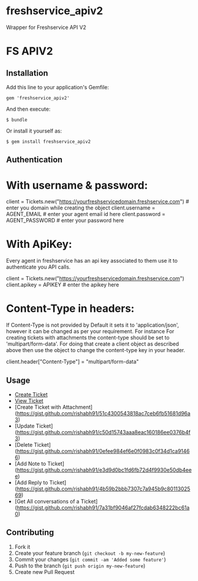 # freshservice_apiv2
Wrapper for Freshservice API V2
# FS APIV2


## Installation

Add this line to your application's Gemfile:

    gem 'freshservice_apiv2'

And then execute:

    $ bundle

Or install it yourself as:

    $ gem install freshservice_apiv2

## Authentication
# With username & password:
client = Tickets.new("https://yourfreshservicedomain.freshservice.com") # enter you domain while creating the object
client.username = AGENT_EMAIL # enter your agent email id here
client.password = AGENT_PASSWORD # enter your password here

# With ApiKey:
Every agent in freshservice has an api key associated to them use it to authenticate you API calls.

client = Tickets.new("https://yourfreshservicedomain.freshservice.com")
client.apikey = APIKEY # enter the apikey here

# Content-Type in headers:
If Content-Type is not provided by Default it sets it to 'application/json', however it can be changed as per your requirement. For instance
For creating tickets with attachments the content-type should be set to 'multipart/form-data'. For doing that create a client object
as described above then use the object to change the content-type key in your header.

client.header["Content-Type"] = "multipart/form-data"

## Usage

* [Create Ticket](https://gist.github.com/rishabh91/240c06b2606a169af78bf9d9ecb6564b)
* [View Ticket](https://gist.github.com/rishabh91/421b5bbc2d932bba17ec9b87c487a934)
* [Create Ticket with Attachment] (https://gist.github.com/rishabh91/51c4300543818ac7ceb6fb51681d96a3)
* [Update Ticket] (https://gist.github.com/rishabh91/c50d15743aaa8eac160186ee0376b4f3)
* [Delete Ticket] (https://gist.github.com/rishabh91/0efee984ef6e0f0983c0f34d1ca91466)
* [Add Note to Ticket] (https://gist.github.com/rishabh91/e3d9d0bc1fd6fb72d4f9930e50db4eee)
* [Add Reply to Ticket] (https://gist.github.com/rishabh91/4b59b2bbb7307c7a945b9c8011302569)
* [Get All conversations of a Ticket] (https://gist.github.com/rishabh91/7a31bf9046af27fcdab6348222bc61a0)

## Contributing

1. Fork it
2. Create your feature branch (`git checkout -b my-new-feature`)
3. Commit your changes (`git commit -am 'Added some feature'`)
4. Push to the branch (`git push origin my-new-feature`)
5. Create new Pull Request
